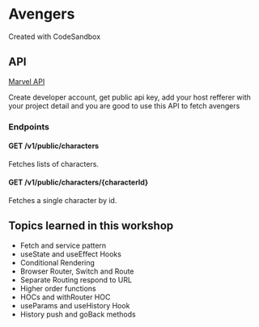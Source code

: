 # Avengers
Created with CodeSandbox

## API 
[Marvel API](https://developer.marvel.com/)

Create developer account, get public api key, add your host refferer with your project detail and you are good to use this API to fetch avengers

### Endpoints

#### GET /v1/public/characters
Fetches lists of characters.

#### GET  /v1/public/characters/{characterId}
Fetches a single character by id.


## Topics learned in this workshop

- Fetch and service pattern
- useState and useEffect Hooks
- Conditional Rendering 
- Browser Router, Switch and Route
- Separate Routing respond to URL
- Higher order functions
- HOCs and withRouter HOC
- useParams and useHistory Hook
- History push and goBack methods
